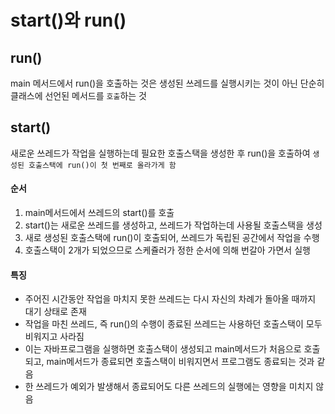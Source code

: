 # start()와 run()

## run()

main 메서드에서 run()을 호출하는 것은 생성된 쓰레드를 실행시키는 것이 아닌 단순히 클래스에 선언된 메서드를 ```호출```하는 것

## start()

새로운 쓰레드가 작업을 실행하는데 필요한 호출스택을 생성한 후 run()을 호출하여 ```생성된 호출스택에 run()이 첫 번째로 올라가게 함```

#### 순서
1. main메서드에서 쓰레드의 start()를 호출
2. start()는 새로운 쓰레드를 생성하고, 쓰레드가 작업하는데 사용될 호출스택을 생성
3. 새로 생성된 호출스택에 run()이 호출되어, 쓰레드가 독립된 공간에서 작업을 수행
4. 호출스택이 2개가 되었으므로 스케쥴러가 정한 순서에 의해 번갈아 가면서 실행

#### 특징

* 주어진 시간동안 작업을 마치지 못한 쓰레드는 다시 자신의 차례가 돌아올 때까지 대기 상태로 존재
* 작업을 마친 쓰레드, 즉 run()의 수행이 종료된 쓰레드는 사용하던 호출스택이 모두 비워지고 사라짐
* 이는 자바프로그램을 실행하면 호출스택이 생성되고 main메서드가 처음으로 호출되고, main메서드가 종료되면 호출스택이 비워지면서 프로그램도 종료되는 것과 같음
* 한 쓰레드가 예외가 발생해서 종료되어도 다른 쓰레드의 실행에는 영향을 미치지 않음
